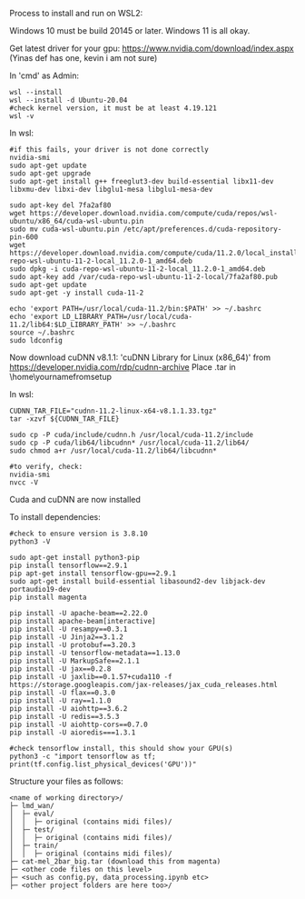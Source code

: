 Process to install and run on WSL2:

Windows 10 must be build 20145 or later.
Windows 11 is all okay.

Get latest driver for your gpu: https://www.nvidia.com/download/index.aspx (Yinas def has one, kevin i am not sure)

In 'cmd' as Admin:
```
wsl --install
wsl --install -d Ubuntu-20.04
#check kernel version, it must be at least 4.19.121
wsl -v
```

In wsl:
```
#if this fails, your driver is not done correctly
nvidia-smi
sudo apt-get update
sudo apt-get upgrade
sudo apt-get install g++ freeglut3-dev build-essential libx11-dev libxmu-dev libxi-dev libglu1-mesa libglu1-mesa-dev

sudo apt-key del 7fa2af80
wget https://developer.download.nvidia.com/compute/cuda/repos/wsl-ubuntu/x86_64/cuda-wsl-ubuntu.pin
sudo mv cuda-wsl-ubuntu.pin /etc/apt/preferences.d/cuda-repository-pin-600
wget https://developer.download.nvidia.com/compute/cuda/11.2.0/local_installers/cuda-repo-wsl-ubuntu-11-2-local_11.2.0-1_amd64.deb
sudo dpkg -i cuda-repo-wsl-ubuntu-11-2-local_11.2.0-1_amd64.deb
sudo apt-key add /var/cuda-repo-wsl-ubuntu-11-2-local/7fa2af80.pub 
sudo apt-get update
sudo apt-get -y install cuda-11-2

echo 'export PATH=/usr/local/cuda-11.2/bin:$PATH' >> ~/.bashrc
echo 'export LD_LIBRARY_PATH=/usr/local/cuda-11.2/lib64:$LD_LIBRARY_PATH' >> ~/.bashrc
source ~/.bashrc
sudo ldconfig
```
Now download cuDNN v8.1.1: 'cuDNN Library for Linux (x86_64)' from https://developer.nvidia.com/rdp/cudnn-archive
Place .tar in \home\yournamefromsetup

In wsl:
```
CUDNN_TAR_FILE="cudnn-11.2-linux-x64-v8.1.1.33.tgz"
tar -xzvf ${CUDNN_TAR_FILE}

sudo cp -P cuda/include/cudnn.h /usr/local/cuda-11.2/include
sudo cp -P cuda/lib64/libcudnn* /usr/local/cuda-11.2/lib64/
sudo chmod a+r /usr/local/cuda-11.2/lib64/libcudnn*

#to verify, check:
nvidia-smi
nvcc -V
```
Cuda and cuDNN are now installed

To install dependencies:
```
#check to ensure version is 3.8.10
python3 -V

sudo apt-get install python3-pip
pip install tensorflow==2.9.1
pip apt-get install tensorflow-gpu==2.9.1
sudo apt-get install build-essential libasound2-dev libjack-dev portaudio19-dev
pip install magenta

pip install -U apache-beam==2.22.0
pip install apache-beam[interactive]
pip install -U resampy==0.3.1
pip install -U Jinja2==3.1.2
pip install -U protobuf==3.20.3
pip install -U tensorflow-metadata==1.13.0
pip install -U MarkupSafe==2.1.1
pip install -U jax==0.2.8
pip install -U jaxlib==0.1.57+cuda110 -f https://storage.googleapis.com/jax-releases/jax_cuda_releases.html
pip install -U flax==0.3.0
pip install -U ray==1.1.0
pip install -U aiohttp==3.6.2
pip install -U redis==3.5.3
pip install -U aiohttp-cors==0.7.0
pip install -U aioredis===1.3.1

#check tensorflow install, this should show your GPU(s)
python3 -c "import tensorflow as tf; print(tf.config.list_physical_devices('GPU'))"
```

Structure your files as follows:
```
<name of working directory>/
├─ lmd_wan/
│  ├─ eval/
│  │  ├─ original (contains midi files)/
│  ├─ test/
│  │  ├─ original (contains midi files)/
│  ├─ train/
│  │  ├─ original (contains midi files)/
├─ cat-mel_2bar_big.tar (download this from magenta)
├─ <other code files on this level>
├─ <such as config.py, data_processing.ipynb etc>
├─ <other project folders are here too>/
```
